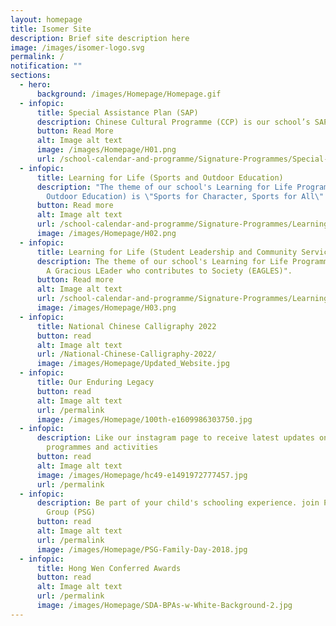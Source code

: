 ```yaml
---
layout: homepage
title: Isomer Site
description: Brief site description here
image: /images/isomer-logo.svg
permalink: /
notification: ""
sections:
  - hero:
      background: /images/Homepage/Homepage.gif
  - infopic:
      title: Special Assistance Plan (SAP)
      description: Chinese Cultural Programme (CCP) is our school’s SAP flagship programme.
      button: Read More
      alt: Image alt text
      image: /images/Homepage/H01.png
      url: /school-calendar-and-programme/Signature-Programmes/Special-Assistance-Plan-SAP/
  - infopic:
      title: Learning for Life (Sports and Outdoor Education)
      description: "The theme of our school's Learning for Life Programme (Sports and
        Outdoor Education) is \"Sports for Character, Sports for All\". "
      button: Read more
      alt: Image alt text
      url: /school-calendar-and-programme/Signature-Programmes/Learning-for-Life-Sports-and-Outdoor-Education/
      image: /images/Homepage/H02.png
  - infopic:
      title: Learning for Life (Student Leadership and Community Service)
      description: The theme of our school's Learning for Life Programme  is "Everyone
        A Gracious LEader who contributes to Society (EAGLES)".
      button: Read more
      alt: Image alt text
      url: /school-calendar-and-programme/Signature-Programmes/Learning-for-Life-Leadership-and-Service/
      image: /images/Homepage/H03.png
  - infopic:
      title: National Chinese Calligraphy 2022
      button: read
      alt: Image alt text
      url: /National-Chinese-Calligraphy-2022/
      image: /images/Homepage/Updated_Website.jpg
  - infopic:
      title: Our Enduring Legacy
      button: read
      alt: Image alt text
      url: /permalink
      image: /images/Homepage/100th-e1609986303750.jpg
  - infopic:
      description: Like our instagram page to receive latest updates on school
        programmes and activities
      button: read
      alt: Image alt text
      image: /images/Homepage/hc49-e1491972777457.jpg
      url: /permalink
  - infopic:
      description: Be part of your child's schooling experience. join Parents Support
        Group (PSG)
      button: read
      alt: Image alt text
      url: /permalink
      image: /images/Homepage/PSG-Family-Day-2018.jpg
  - infopic:
      title: Hong Wen Conferred Awards
      button: read
      alt: Image alt text
      url: /permalink
      image: /images/Homepage/SDA-BPAs-w-White-Background-2.jpg
---
```

